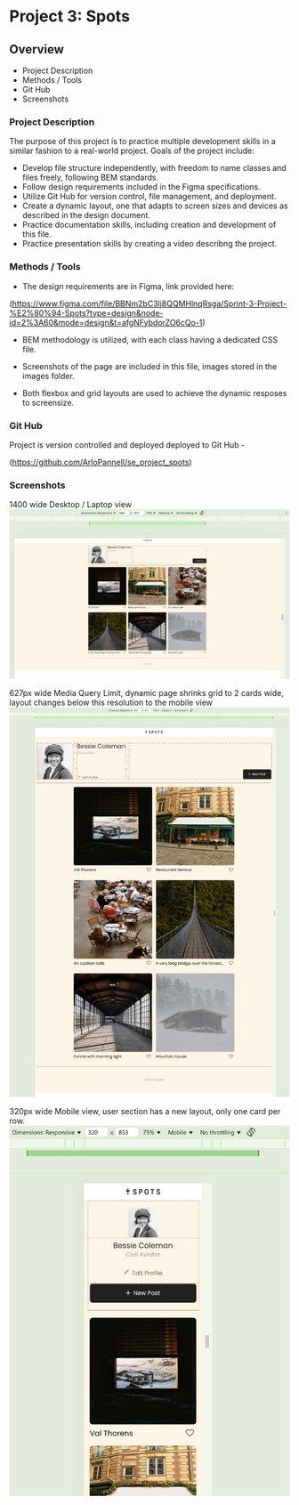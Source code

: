 # Project 3: Spots

## Overview

- Project Description
- Methods / Tools
- Git Hub
- Screenshots

### Project Description

The purpose of this project is to practice multiple development skills in a similar fashion to a real-world project. Goals of the project include:

- Develop file structure independently, with freedom to name classes and files freely, following BEM standards.
- Follow design requirements included in the Figma specifications.
- Utilize Git Hub for version control, file management, and deployment.
- Create a dynamic layout, one that adapts to screen sizes and devices as described in the design document.
- Practice documentation skills, including creation and development of this file.
- Practice presentation skills by creating a video describng the project.

### Methods / Tools

- The design requirements are in Figma, link provided here:

(https://www.figma.com/file/BBNm2bC3lj8QQMHlnqRsga/Sprint-3-Project-%E2%80%94-Spots?type=design&node-id=2%3A60&mode=design&t=afgNFybdorZO6cQo-1)

- BEM methodology is utilized, with each class having a dedicated CSS file.

- Screenshots of the page are included in this file, images stored in the images folder.

- Both flexbox and grid layouts are used to achieve the dynamic resposes to screensize.

### Git Hub

Project is version controlled and deployed deployed to Git Hub -

(https://github.com/ArloPannell/se_project_spots)

### Screenshots

1400 wide Desktop / Laptop view
![1440 Desktop](./images/readme/1440_desktop.jpg)

627px wide Media Query Limit, dynamic page shrinks grid to 2 cards wide, layout changes below this resolution to the mobile view
![627px Media Query Limit](./images/readme/627px_MQLimit.jpg)

320px wide Mobile view, user section has a new layout, only one card per row.
![Mobile View](./images/readme/mobile.jpg)
